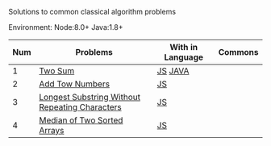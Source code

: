 Solutions to common classical algorithm problems

Environment:
  Node:8.0+
  Java:1.8+

Num | Problems | With in Language | Commons
:------------ | ------------ | ------------ | ------------
1 | [Two Sum](/subject/001_050.md#1-two-sum)  | [JS](/js/src/TwoSum.js) [JAVA](/java/src/TwoSum.java) |
2 | [Add Tow Numbers](/subject/001_050.md#2-add-two-numbers) | [JS](/js/src/AddTwoNumbers.js) | 
3 | [Longest Substring Without Repeating Characters](/subject/001_050.md#2-add-two-numbers) | [JS](/js/src/AddTwoNumbers.js) | 
4 | [Median of Two Sorted Arrays](/subject/001_050.md#2-add-two-numbers) | [JS](/js/src/AddTwoNumbers.js) | 